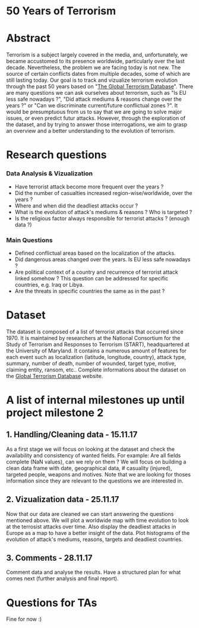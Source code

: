 # 50 Years of Terrorism

# Abstract

Terrorism is a subject largely covered in the media, and, unfortunately, we became accustomed to its presence worldwide, particularly over the last decade. Nevertheless, the problem we are facing today is not new. The source of certain conflicts dates from multiple decades, some of which are still lasting today. Our goal is to track and vizualize terrorism evolution through the past 50 years based on "[The Global Terrorism Database](https://www.kaggle.com/START-UMD/gtd)". There are many questions we can ask ourselves about terrorism, such as "Is EU less safe nowadays ?", "Did attack mediums & reasons change over the years ?" or "Can we discriminate current/future conflictual zones ?". It would be presumptuous from us to say that we are going to solve major issues, or even predict futur attacks. However, through the exploration of the dataset, and by trying to answer those interrogations, we aim to grasp an overview and a better understanding to the evolution of terrorism.

# Research questions

### Data Analysis & Vizualization

- Have terrorist attack become more frequent over the years ?
- Did the number of casualties increased region-wise/worldwide, over the years ?
- Where and when did the deadliest attacks occur ?
- What is the evolution of attack's mediums & reasons ? Who is targeted ?
- Is the religious factor always responsible for terrorist attacks ? (enough data ?)

### Main Questions
- Defined conflictual areas based on the localization of the attacks.
- Did dangerous areas changed over the years. Is EU less safe nowadays ? 
- Are political context of a country and recurrence of terrorist attack linked somehow ? This question can be addressed for specific countries, e.g. Iraq or Libya.
- Are the threats in specific countries the same as in the past ?

# Dataset
The dataset is composed of a list of terrorist attacks that occurred since 1970. It is maintained by researchers at the National Consortium for the Study of Terrorism and Responses to Terrorism (START), headquartered at the University of Maryland. It contains a numerous amount of features for each event such as localization (latitude, longitude, country), attack type, summary, number of death, number of wounded, target type, motive, claiming entity, ransom, etc..
Complete informations about the dataset on the [Global Terrorism Database](http://start.umd.edu/gtd/about/) website.


# A list of internal milestones up until project milestone 2

## 1. Handling/Cleaning  data - 15.11.17
As a first stage we will focus on looking at the dataset and check the availability and consistency of wanted fields. For example: Are all fields complete (NaN values), can we rely on them ? We will focus on building a clean data frame with date, geographical data, # casuality (injured), targeted people, weapons and motives. Note that we are looking for thoses information since they are relevant to the questions we are interested in.

## 2. Vizualization data - 25.11.17
Now that our data are cleaned we can start answering the questions mentioned above. We will plot a worldwide map with time evolution to look at the terrosist attacks over time. Also display the deadliest attacks in Europe as a map to have a better insight of the data. Plot histograms of the evolution of attack's mediums, reasons, targets and deadliest countries.

## 3. Comments - 28.11.17
Comment data and analyse the results. Have a structured plan for what comes next (further analysis and final report).


# Questions for TAs
Fine for now :)
